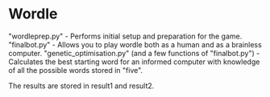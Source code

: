 # Wordle

"wordleprep.py" - Performs initial setup and preparation for the game.
"finalbot.py" - Allows you to play wordle both as a human and as a brainless computer.
"genetic_optimisation.py" (and a few functions of "finalbot.py") - Calculates the best starting word for an informed computer with knowledge of all the possible words stored in "five".

The results are stored in result1 and result2.
